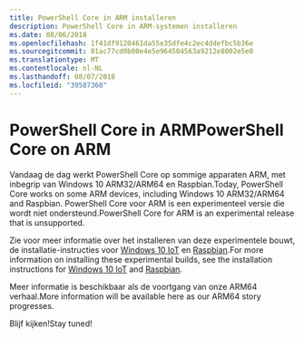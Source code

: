 ```yaml
---
title: PowerShell Core in ARM installeren
description: PowerShell Core in ARM-systemen installeren
ms.date: 08/06/2018
ms.openlocfilehash: 1f41df9120461da55e35dfe4c2ec4ddefbc5b36e
ms.sourcegitcommit: 01ac77cd0b00e4e5e964504563a9212e8002e5e0
ms.translationtype: MT
ms.contentlocale: nl-NL
ms.lasthandoff: 08/07/2018
ms.locfileid: "39587360"
---
```

# <a name="powershell-core-on-arm"></a><span data-ttu-id="5e3b3-103">PowerShell Core in ARM</span><span class="sxs-lookup"><span data-stu-id="5e3b3-103">PowerShell Core on ARM</span></span>

<span data-ttu-id="5e3b3-104">Vandaag de dag werkt PowerShell Core op sommige apparaten ARM, met inbegrip van Windows 10 ARM32/ARM64 en Raspbian.</span><span class="sxs-lookup"><span data-stu-id="5e3b3-104">Today, PowerShell Core works on some ARM devices, including Windows 10 ARM32/ARM64 and Raspbian.</span></span>
<span data-ttu-id="5e3b3-105">PowerShell Core voor ARM is een experimenteel versie die wordt niet ondersteund.</span><span class="sxs-lookup"><span data-stu-id="5e3b3-105">PowerShell Core for ARM is an experimental release that is unsupported.</span></span>

<span data-ttu-id="5e3b3-106">Zie voor meer informatie over het installeren van deze experimentele bouwt, de installatie-instructies voor [Windows 10 IoT](installing-powershell-core-on-windows.md#deploying-on-windows-iot) en [Raspbian](installing-powershell-core-on-linux.md#raspbian).</span><span class="sxs-lookup"><span data-stu-id="5e3b3-106">For more information on installing these experimental builds, see the installation instructions for [Windows 10 IoT](installing-powershell-core-on-windows.md#deploying-on-windows-iot) and [Raspbian](installing-powershell-core-on-linux.md#raspbian).</span></span>

<span data-ttu-id="5e3b3-107">Meer informatie is beschikbaar als de voortgang van onze ARM64 verhaal.</span><span class="sxs-lookup"><span data-stu-id="5e3b3-107">More information will be available here as our ARM64 story progresses.</span></span>

<span data-ttu-id="5e3b3-108">Blijf kijken!</span><span class="sxs-lookup"><span data-stu-id="5e3b3-108">Stay tuned!</span></span>

